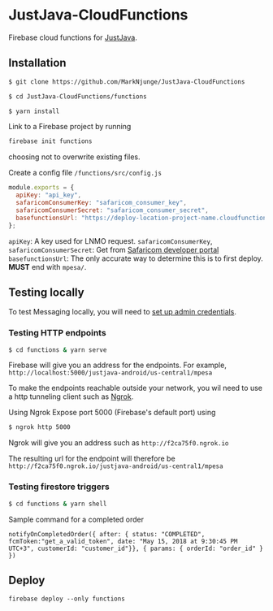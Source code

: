 # JustJava-CloudFunctions

Firebase cloud functions for [JustJava](https://github.com/MarkNjunge/JustJava-Android).

## Installation

```bash
$ git clone https://github.com/MarkNjunge/JustJava-CloudFunctions

$ cd JustJava-CloudFunctions/functions

$ yarn install
```

Link to a Firebase project by running

```bash
firebase init functions
```

choosing not to overwrite existing files.

Create a config file `/functions/src/config.js`

```Javascript
module.exports = {
  apiKey: "api_key",
  safaricomConsumerKey: "safaricom_consumer_key",
  safaricomConsumerSecret: "safaricom_consumer_secret",
  basefunctionsUrl: "https://deploy-location-project-name.cloudfunctions.net/mpesa/"
};
```

`apiKey`: A key used for LNMO request.
`safaricomConsumerKey`, `safaricomConsumerSecret`: Get from [Safaricom developer portal](https://developer.safaricom.co.ke/)
`basefunctionsUrl`: The only accurate way to determine this is to first deploy. **MUST** end with `mpesa/`.

## Testing locally

To test Messaging locally, you will need to [set up admin credentials](https://firebase.google.com/docs/functions/local-emulator?authuser=0#set_up_admin_credentials_optional).

### Testing HTTP endpoints

```bash
$ cd functions & yarn serve
```

Firebase will give you an address for the endpoints. For example, `http://localhost:5000/justjava-android/us-central1/mpesa`

To make the endpoints reachable outside your network, you wil need to use a http tunneling client such as [Ngrok](https://ngrok.com/).

Using Ngrok
Expose port 5000 (Firebase's default port) using

```bash
$ ngrok http 5000
```

Ngrok will give you an address such as `http://f2ca75f0.ngrok.io`

The resulting url for the endpoint will therefore be `http://f2ca75f0.ngrok.io/justjava-android/us-central1/mpesa`

### Testing firestore triggers

```bash
$ cd functions & yarn shell
```

Sample command for a completed order

```
notifyOnCompletedOrder({ after: { status: "COMPLETED", fcmToken:"get_a_valid_token", date: "May 15, 2018 at 9:30:45 PM UTC+3", customerId: "customer_id"}}, { params: { orderId: "order_id" } })
```

## Deploy

```
firebase deploy --only functions
```
